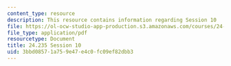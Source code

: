 ```yaml
---
content_type: resource
description: This resource contains information regarding Session 10
file: https://ol-ocw-studio-app-production.s3.amazonaws.com/courses/24-235j-philosophy-of-law-spring-2012/3bbd08571a759e47e4c0fc09ef82dbb3_MIT24_235JS12_Session10.pdf
file_type: application/pdf
resourcetype: Document
title: 24.235 Session 10
uid: 3bbd0857-1a75-9e47-e4c0-fc09ef82dbb3
---
```

